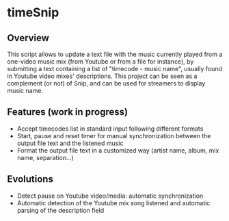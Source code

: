 # timeSnip

## Overview

This script allows to update a text file with the music currently played from a one-video music mix (from Youtube or from a file for instance), by submitting a text containing a list of "timecode - music name", usually found in Youtube video mixes' descriptions.
This project can be seen as a complement (or not) of Snip, and can be used for streamers to display music name.

## Features (work in progress)

* Accept timecodes list in standard input following different formats
* Start, pause and reset timer for manual synchronization between the output file text and the listened music
* Format the output file text in a customized way (artist name, album, mix name, separation...)

## Evolutions

* Detect pause on Youtube video/media: automatic synchronization
* Automatic detection of the Youtube mix song listened and automatic parsing of the description field
